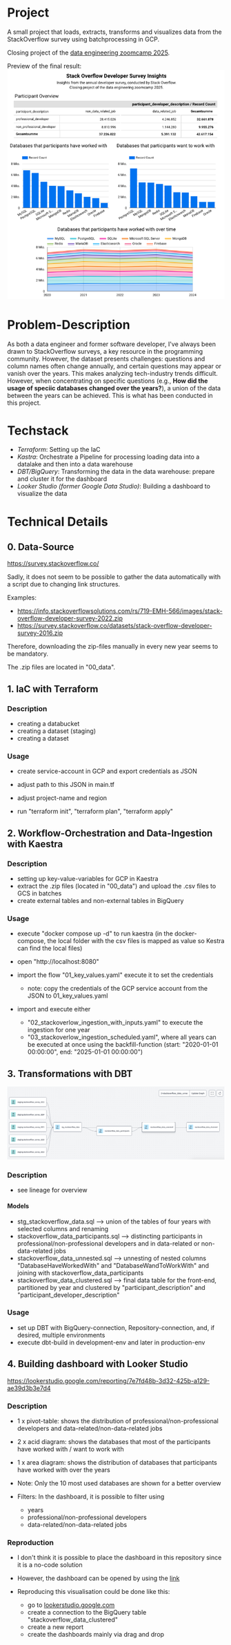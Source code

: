 # Project

A small project that loads, extracts, transforms and visualizes data from the StackOverflow survey using batchprocessing in GCP. 

Closing project of the [data engineering zoomcamp 2025](https://github.com/DataTalksClub/data-engineering-zoomcamp/tree/main).

Preview of the final result:
![Preview of the final result](readme_assets/visualisation.png)


# Problem-Description

As both a data engineer and former software developer, I've always been drawn to StackOverflow surveys, a key resource in the programming community.
However, the dataset presents challenges: questions and column names often change annually, and certain questions may appear or vanish over the years.
This makes analyzing tech-industry trends difficult.
However, when concentrating on specific questions (e.g., **How did the usage of speciic databases changed over the years?**), a union of the data between the years can be achieved.
This is what has been conducted in this project.

# Techstack

- *Terraform*: Setting up the IaC
- *Kastra*: Orchestrate a Pipeline for processing loading data into a datalake and then into a data warehouse
- *DBT/BigQuery*: Transforming the data in the data warehouse: prepare and cluster it for the dashboard
- *Looker Studio (former Google Data Studio)*: Building a dashboard to visualize the data


# Technical Details

## 0. Data-Source
https://survey.stackoverflow.co/

Sadly, it does not seem to be possible to gather the data automatically with a script due to changing link structures.

Examples:
- https://info.stackoverflowsolutions.com/rs/719-EMH-566/images/stack-overflow-developer-survey-2022.zip
- https://survey.stackoverflow.co/datasets/stack-overflow-developer-survey-2016.zip


Therefore, downloading the zip-files manually in every new year seems to be mandatory.

The .zip files are located in "00_data".



## 1. IaC with Terraform

### Description
- creating a databucket
- creating a dataset (staging)
- creating a dataset

### Usage
- create service-account in GCP and export credentials as JSON
- adjust path to this JSON in main.tf
- adjust project-name and region

- run "terraform init", "terraform plan", "terraform apply"


## 2. Workflow-Orchestration and Data-Ingestion with Kaestra

### Description
- setting up key-value-variables for GCP in Kaestra
- extract the .zip files (located in "00_data") and upload the .csv files to GCS in batches
- create external tables and non-external tables in BigQuery

### Usage
- execute "docker compose up -d" to run kaestra (in the docker-compose, the local folder with the csv files is mapped as value so Kestra can find the local files)
- open "http://localhost:8080" 
- import the flow "01_key_values.yaml" execute it to set the credentials
    - note: copy the credentials of the GCP service account from the JSON to 01_key_values.yaml

- import and execute either
    - "02_stackoverlow_ingestion_with_inputs.yaml" to execute the ingestion for one year
    - "03_stackoverlow_ingestion_scheduled.yaml", where all years can be executed at once using the backfill-function (start: "2020-01-01 00:00:00", end: "2025-01-01 00:00:00")

## 3. Transformations with DBT

![Lineage](readme_assets/dbt_lineage.png)

### Description
- see lineage for overview

#### Models
- stg_stackoverflow_data.sql --> union of the tables of four years with selected columns and renaming
- stackoverflow_data_participants.sql --> distincting participants in professional/non-professional developers and in data-related or non-data-related jobs
- stackoverflow_data_unnested.sql --> unnesting of nested columns "DatabaseHaveWorkedWith" and "DatabaseWandToWorkWith" and joining with stackoverflow_data_participants
- stackoverflow_data_clustered.sql --> final data table for the front-end, partitioned by year and clustered by "participant_description" and "participant_developer_description"


### Usage
- set up DBT with BigQuery-connection, Repository-connection, and, if desired, multiple environments
- execute dbt-build in development-env and later in production-env


## 4. Building dashboard with Looker Studio

https://lookerstudio.google.com/reporting/7e7fd48b-3d32-425b-a129-ae39d3b3e7d4


### Description
- 1 x pivot-table: shows the distribution of professional/non-professional developers and data-related/non-data-related jobs
- 2 x acid diagram: shows the databases that most of the participants have worked with / want to work with
- 1 x area diagram: shows the distribution of databases that participants have worked with over the years

- Note: Only the 10 most used databases are shown for a better overview

- Filters: In the dashboard, it is possible to filter using
    - years
    - professional/non-professional developers
    - data-related/non-data-related jobs



### Reproduction
- I don't think it is possible to place the dashboard in this repository since it is a no-code solution
- However, the dashboard can be opened by using the [link](https://lookerstudio.google.com/reporting/7e7fd48b-3d32-425b-a129-ae39d3b3e7d40)

- Reproducing this visualisation could be done like this:
    - go to [lookerstudio.google.com](https://lookerstudio.google.com/)
    - create a connection to the BigQuery table "stackoverflow_data_clustered"
    - create a new report
    - create the dashboards mainly via drag and drop

